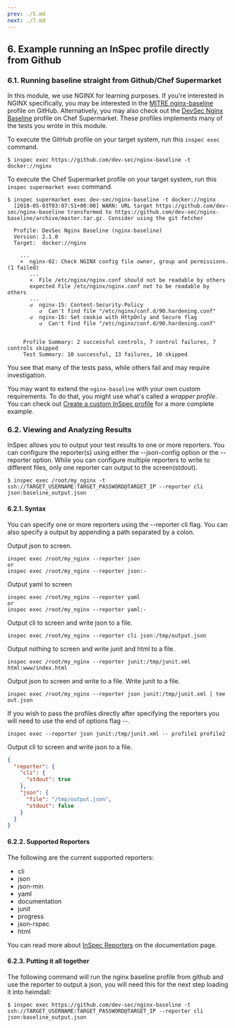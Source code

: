 ```yaml
---
prev: ./5.md
next: ./7.md
---
```


## 6. Example running an InSpec profile directly from Github

### 6.1. Running baseline straight from Github/Chef Supermarket

In this module, we use NGINX for learning purposes. If you're interested in NGINX specifically, you may be interested in the [MITRE nginx-baseline](https://github.com/mitre/nginx-baseline) profile on GitHub. Alternatively, you may also check out the [DevSec Nginx Baseline](https://supermarket.chef.io/tools/nginx-baseline) profile on Chef Supermarket. These profiles implements many of the tests you wrote in this module.

To execute the GitHub profile on your target system, run this `inspec exec` command.

`$ inspec exec https://github.com/dev-sec/nginx-baseline -t docker://nginx`

To execute the Chef Supermarket profile on your target system, run this `inspec supermarket exec` command.

```
$ inspec supermarket exec dev-sec/nginx-baseline -t docker://nginx
  [2018-05-03T03:07:51+00:00] WARN: URL target https://github.com/dev-sec/nginx-baseline transformed to https://github.com/dev-sec/nginx-baseline/archive/master.tar.gz. Consider using the git fetcher

  Profile: DevSec Nginx Baseline (nginx-baseline)
  Version: 2.1.0
  Target:  docker://nginx

    ...
    ×  nginx-02: Check NGINX config file owner, group and permissions. (1 failed)
       ...
       ×  File /etc/nginx/nginx.conf should not be readable by others
       expected File /etc/nginx/nginx.conf not to be readable by others
       ...
       ↺  nginx-15: Content-Security-Policy
          ↺  Can't find file "/etc/nginx/conf.d/90.hardening.conf"
       ↺  nginx-16: Set cookie with HttpOnly and Secure flag
          ↺  Can't find file "/etc/nginx/conf.d/90.hardening.conf"


     Profile Summary: 2 successful controls, 7 control failures, 7 controls skipped
     Test Summary: 10 successful, 13 failures, 10 skipped
```

You see that many of the tests pass, while others fail and may require investigation.

You may want to extend the `nginx-baseline` with your own custom requirements. To do that, you might use what's called a _wrapper profile_. You can check out [Create a custom InSpec profile](https://learn.chef.io/modules/create-a-custom-profile#/) for a more complete example.








### 6.2. Viewing and Analyzing Results

InSpec allows you to output your test results to one or more reporters. You can configure the reporter(s) using either the --json-config option or the --reporter option. While you can configure multiple reporters to write to different files, only one reporter can output to the screen(stdout).

```
$ inspec exec /root/my_nginx -t ssh://TARGET_USERNAME:TARGET_PASSWORD@TARGET_IP --reporter cli json:baseline_output.json
```

#### 6.2.1. Syntax

You can specify one or more reporters using the --reporter cli flag. You can also specify a output by appending a path separated by a colon.

Output json to screen.

```
inspec exec /root/my_nginx --reporter json
or
inspec exec /root/my_nginx --reporter json:-
```

Output yaml to screen

```
inspec exec /root/my_nginx --reporter yaml
or
inspec exec /root/my_nginx --reporter yaml:-
```

Output cli to screen and write json to a file.

`inspec exec /root/my_nginx --reporter cli json:/tmp/output.json`

Output nothing to screen and write junit and html to a file.

`inspec exec /root/my_nginx --reporter junit:/tmp/junit.xml html:www/index.html`

Output json to screen and write to a file. Write junit to a file.

`inspec exec /root/my_nginx --reporter json junit:/tmp/junit.xml | tee out.json`

If you wish to pass the profiles directly after specifying the reporters you will need to use the end of options flag --.

`inspec exec --reporter json junit:/tmp/junit.xml -- profile1 profile2`

Output cli to screen and write json to a file.

```json
{
  "reporter": {
    "cli": {
      "stdout": true
    },
    "json": {
      "file": "/tmp/output.json",
      "stdout": false
    }
  }
}
```

#### 6.2.2. Supported Reporters

The following are the current supported reporters:

- cli
- json
- json-min
- yaml
- documentation
- junit
- progress
- json-rspec
- html

You can read more about [InSpec Reporters](https://www.inspec.io/docs/reference/reporters/) on the documentation page.

#### 6.2.3. Putting it all together

The following command will run the nginx baseline profile from github and use the reporter to output a json, you will need this for the next step loading it into heimdall:

`$ inspec exec https://github.com/dev-sec/nginx-baseline -t ssh://TARGET_USERNAME:TARGET_PASSWORD@TARGET_IP --reporter cli json:baseline_output.json`

